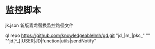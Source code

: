 #  监控脚本
jk.json  新版青龙替换监控路径文件

[](https://github.com/knowledgeablelmh/gd.git)

ql repo https://github.com/knowledgeablelmh/gd.git "jd_|m_|pkc_" "" "^jd[^_]|USER|JD|function|utils|sendNotify"
